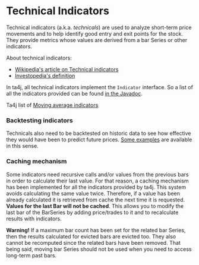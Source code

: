 # Technical Indicators

Technical indicators (a.k.a. *technicals*) are used to analyze short-term price movements and to help identify good entry and exit points for the stock. They provide metrics whose values are derived from a bar Series or other indicators.

About technical indicators:

  * [Wikipedia's article on Technical indicators](http://en.wikipedia.org/wiki/Technical_indicator)
  * [Investopedia's definition](http://www.investopedia.com/terms/t/technicalindicator.asp)

In ta4j, all technical indicators implement the `Indicator` interface. So a list of all the indicators provided can be found [in the Javadoc](https://oss.sonatype.org/service/local/repositories/releases/archive/org/ta4j/ta4j-core/0.17/ta4j-core-0.17-javadoc.jar/!/index.html).

Ta4j list of [Moving average indicators](Moving-Average-Indicators.html)

### Backtesting indicators

Technicals also need to be backtested on historic data to see how effective they would have been to predict future prices. [Some examples](Usage-examples.html) are available in this sense.

### Caching mechanism

Some indicators need recursive calls and/or values from the previous bars in order to calculate their last value. For that reason, a caching mechanism has been implemented for all the indicators provided by ta4j. This system avoids calculating the same value twice. Therefore, if a value has been already calculated it is retrieved from cache the next time it is requested. **Values for the last Bar will not be cached**. This allows you to modify the last bar of the BarSeries by adding price/trades to it and to recalculate results with indicators.

**Warning!** If a maximum bar count has been set for the related bar Series, then the results calculated for evicted bars are evicted too. They also cannot be recomputed since the related bars have been removed. That being said, moving bar Series should not be used when you need to access long-term past bars.
